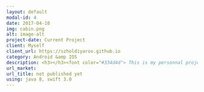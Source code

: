 ```yaml
---
layout: default
modal-id: 4
date: 2017-04-10
img: cabin.png
alt: image-alt
project-date: Current Project
client: Myself
client_url: https://szholdiyarov.github.io
category: Android &amp IOS
description: <h3></h3><font color="#334d4d"> This is my personnal project which is currently under development. I am planning to implement the Peeber for two platforms IOS and Android. The design which I am going to upload here is not in its final state yet. <br/> The Android version is entirely writtein Kotlin, becase I think that this programming language has a lot of advantages. The two main features of the kotlin, in my opinion, are its simplicity and full compatibility with Java. It is also null-safety and contains lambdas(even it is in Java8) and function-extensions. As a server-side service I am using a Firebase which is a powerful platform with the database, authentication and hosting. For this, RxJava is used.
url_market: 
url_title: not published yet
using: java 8, swift 3.0
---
```

